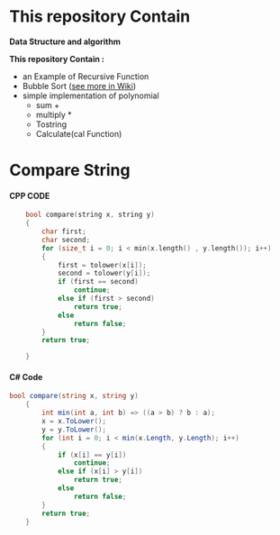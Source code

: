 # This repository Contain
**Data Structure and algorithm** 


**This repository Contain :** 
+ an Example of Recursive Function 
+ Bubble Sort ([see more in Wiki](https://github.com/amirrezatav/DataStucture/wiki/Bubble-sort))
+ simple implementation of polynomial 
    - sum +
    - multiply *
    - Tostring
    - Calculate(cal Function)
# Compare String
#### CPP CODE
```cpp
    bool compare(string x, string y)
    {
    	char first;
    	char second;
    	for (size_t i = 0; i < min(x.length() , y.length()); i++)
    	{
	    	first = tolower(x[i]);
    		second = tolower(y[i]);
    		if (first == second)
	    		continue;
    		else if (first > second)
	    		return true;
    		else
    			return false;
    	}
    	return true;

    }
```

#### C# Code
```csharp
bool compare(string x, string y)
    {
		int min(int a, int b) => ((a > b) ? b : a);
		x = x.ToLower();
		y = y.ToLower();
		for (int i = 0; i < min(x.Length, y.Length); i++)
		{
			if (x[i] == y[i])
				continue;
			else if (x[i] > y[i])
				return true;
			else
				return false;
		}
		return true;
	}
```
